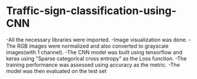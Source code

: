 # Traffic-sign-classification-using-CNN
-All the necessary libraries were imported.
-Image visualization was done.
-The RGB images were normalized and also converted to grayscale images(with 1 channel).
-The CNN model was built using tensorflow and keras using "Sparse categorical cross entropy" as the Loss function.
-The training performance was assessed using accuracy as the metric.
-The model was then evaluated on the test set
